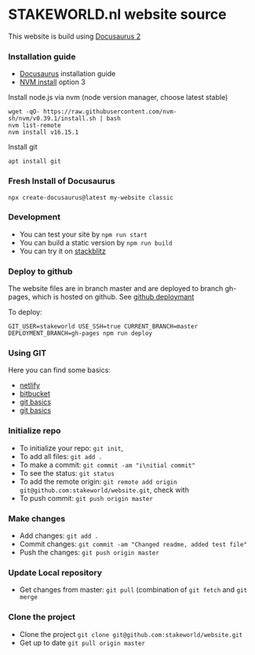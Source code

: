 # STAKEWORLD.nl website source

This website is build using [Docusaurus 2](https://docusaurus.io/)

### Installation guide

* [Docusaurus](https://docusaurus.io/docs/next/installation) installation guide
* [NVM install](https://www.digitalocean.com/community/tutorials/how-to-install-node-js-on-ubuntu-20-04) option 3

Install node.js via nvm (node version manager, choose latest stable)

```
wget -qO- https://raw.githubusercontent.com/nvm-sh/nvm/v0.39.1/install.sh | bash
nvm list-remote
nvm install v16.15.1
```


Install git

```
apt install git
```

### Fresh Install of Docusaurus

```
npx create-docusaurus@latest my-website classic
```

### Development

* You can test your site by `npm run start`
* You can build a static version by `npm run build`
* You can try it on [stackblitz](https://stackblitz.com/github/stakeworld/website/tree/master/?file=README.md)

### Deploy to github
The website files are in branch master and are deployed to branch gh-pages, which is hosted on github. See [github deploymant](https://docusaurus.io/docs/next/deployment#deploying-to-github-pages)

To deploy:
```
GIT_USER=stakeworld USE_SSH=true CURRENT_BRANCH=master DEPLOYMENT_BRANCH=gh-pages npm run deploy
```

### Using GIT
Here you can find some basics:
* [netlify](https://www.netlifycms.org/docs/docusaurus/)
* [bitbucket](https://www.atlassian.com/git/tutorials/syncing/git-pull)
* [git basics](https://daily-dev-tips.com/posts/git-basics-your-first-commit-to-github/)
* [git basics](https://www.freecodecamp.org/news/learn-the-basics-of-git-in-under-10-minutes-da548267cc91/)

### Initialize repo
* To initialize your repo: `git init`, 
* To add all files: `git add .`
* To make a commit: `git commit -am "i\nitial commit"`
* To see the status: `git status`
* To add the remote origin: `git remote add origin git@github.com:stakeworld/website.git`, check with 
* To push commit: `git push origin master`

### Make changes
* Add changes: `git add .`
* Commit changes: `git commit -am "Changed readme, added test file"`
* Push the changes: `git push origin master`

### Update Local repository
* Get changes from master: `git pull` (combination of `git fetch` and `git merge`

### Clone the project
* Clone the project `git clone git@github.com:stakeworld/website.git`
* Get up to date `git pull origin master`
